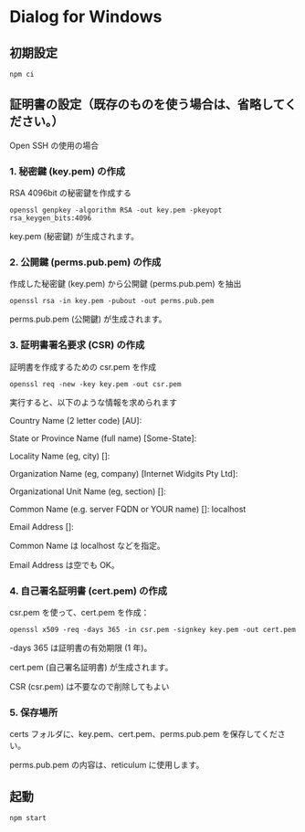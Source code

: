 # Dialog for Windows

## 初期設定

`npm ci`

## 証明書の設定（既存のものを使う場合は、省略してください。）

Open SSH の使用の場合

### 1. 秘密鍵 (key.pem) の作成

RSA 4096bit の秘密鍵を作成する

`openssl genpkey -algorithm RSA -out key.pem -pkeyopt rsa_keygen_bits:4096`

key.pem (秘密鍵) が生成されます。

### 2. 公開鍵 (perms.pub.pem) の作成

作成した秘密鍵 (key.pem) から公開鍵 (perms.pub.pem) を抽出

`openssl rsa -in key.pem -pubout -out perms.pub.pem`

perms.pub.pem (公開鍵) が生成されます。

### 3. 証明書署名要求 (CSR) の作成

証明書を作成するための csr.pem を作成

`openssl req -new -key key.pem -out csr.pem`

実行すると、以下のような情報を求められます

Country Name (2 letter code) [AU]:

State or Province Name (full name) [Some-State]:

Locality Name (eg, city) []:

Organization Name (eg, company) [Internet Widgits Pty Ltd]:

Organizational Unit Name (eg, section) []:

Common Name (e.g. server FQDN or YOUR name) []: localhost

Email Address []:

Common Name は localhost などを指定。

Email Address は空でも OK。

### 4. 自己署名証明書 (cert.pem) の作成

csr.pem を使って、cert.pem を作成：

`openssl x509 -req -days 365 -in csr.pem -signkey key.pem -out cert.pem`

-days 365 は証明書の有効期限 (1 年)。

cert.pem (自己署名証明書) が生成されます。

CSR (csr.pem) は不要なので削除してもよい

### 5. 保存場所

certs フォルダに、key.pem、cert.pem、perms.pub.pem を保存してください。

perms.pub.pem の内容は、reticulum に使用します。

## 起動

`npm start`
